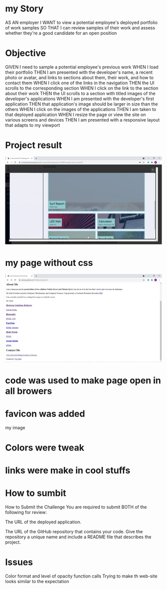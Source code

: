 # my Story
AS AN employer
I WANT to view a potential employee's deployed portfolio of work samples
SO THAT I can review samples of their work and assess whether they're a good candidate for an open position
# Objective
GIVEN I need to sample a potential employee's previous work
WHEN I load their portfolio
THEN I am presented with the developer's name, a recent photo or avatar, and links to sections about them, their work, and how to contact them
WHEN I click one of the links in the navigation
THEN the UI scrolls to the corresponding section
WHEN I click on the link to the section about their work
THEN the UI scrolls to a section with titled images of the developer's applications
WHEN I am presented with the developer's first application
THEN that application's image should be larger in size than the others
WHEN I click on the images of the applications
THEN I am taken to that deployed application
WHEN I resize the page or view the site on various screens and devices
THEN I am presented with a responsive layout that adapts to my viewport
# Project result
![image ](./assets/images/final.JPG)

# my page without css
![image ](./assets/images/Capture.JPG)

# code was used to make page open in all browers
 <meta name="viewport" content="width=device-width, initial-scale=1.0">

 # favicon was added
 my image

 # Colors were tweak

 # links were make in cool stuffs

 # How to sumbit
 
How to Submit the Challenge
You are required to submit BOTH of the following for review:

The URL of the deployed application.

The URL of the GitHub repository that contains your code. Give the repository a unique name and include a README file that describes the project.

# Issues
Color format and level of opacity function calls
Trying to make th web-site looks similar to the expectation